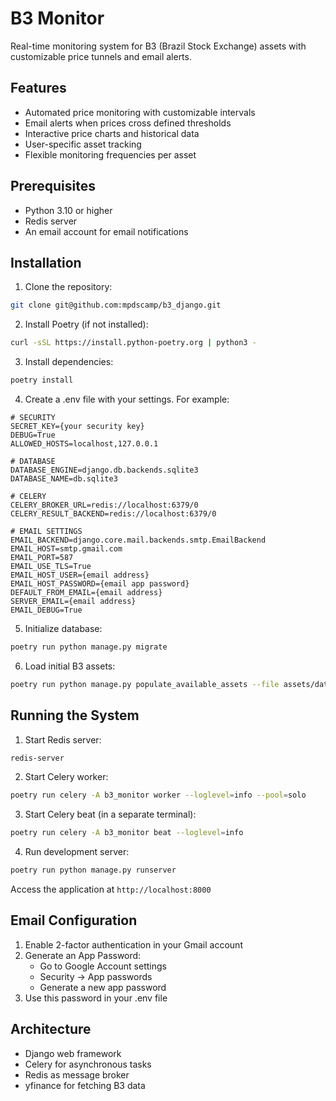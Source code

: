 # B3 Monitor

Real-time monitoring system for B3 (Brazil Stock Exchange) assets with customizable price tunnels and email alerts.

## Features

- Automated price monitoring with customizable intervals
- Email alerts when prices cross defined thresholds
- Interactive price charts and historical data
- User-specific asset tracking
- Flexible monitoring frequencies per asset

## Prerequisites

- Python 3.10 or higher
- Redis server
- An email account for email notifications

## Installation

1. Clone the repository:
```bash
git clone git@github.com:mpdscamp/b3_django.git
```

2. Install Poetry (if not installed):
```bash
curl -sSL https://install.python-poetry.org | python3 -
```

3. Install dependencies:
```bash
poetry install
```

4. Create a .env file with your settings. For example:
```
# SECURITY
SECRET_KEY={your security key}
DEBUG=True
ALLOWED_HOSTS=localhost,127.0.0.1

# DATABASE
DATABASE_ENGINE=django.db.backends.sqlite3
DATABASE_NAME=db.sqlite3

# CELERY
CELERY_BROKER_URL=redis://localhost:6379/0
CELERY_RESULT_BACKEND=redis://localhost:6379/0

# EMAIL SETTINGS
EMAIL_BACKEND=django.core.mail.backends.smtp.EmailBackend
EMAIL_HOST=smtp.gmail.com
EMAIL_PORT=587
EMAIL_USE_TLS=True
EMAIL_HOST_USER={email address}
EMAIL_HOST_PASSWORD={email app password}
DEFAULT_FROM_EMAIL={email address}
SERVER_EMAIL={email address}
EMAIL_DEBUG=True

```

5. Initialize database:
```bash
poetry run python manage.py migrate
```

6. Load initial B3 assets:
```bash
poetry run python manage.py populate_available_assets --file assets/data/b3_tickers.csv
```

## Running the System

1. Start Redis server:
```bash
redis-server
```

2. Start Celery worker:
```bash
poetry run celery -A b3_monitor worker --loglevel=info --pool=solo
```

3. Start Celery beat (in a separate terminal):
```bash
poetry run celery -A b3_monitor beat --loglevel=info
```

4. Run development server:
```bash
poetry run python manage.py runserver
```

Access the application at `http://localhost:8000`

## Email Configuration

1. Enable 2-factor authentication in your Gmail account
2. Generate an App Password:
   - Go to Google Account settings
   - Security → App passwords
   - Generate a new app password
3. Use this password in your .env file

## Architecture

- Django web framework
- Celery for asynchronous tasks
- Redis as message broker
- yfinance for fetching B3 data
